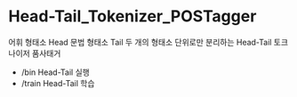 # Head-Tail_Tokenizer_POSTagger
어휘 형태소 Head 문법 형태소 Tail 두 개의 형태소 단위로만 분리하는 Head-Tail 토크나이저 품사태거

* /bin Head-Tail 실행
* /train Head-Tail 학습
